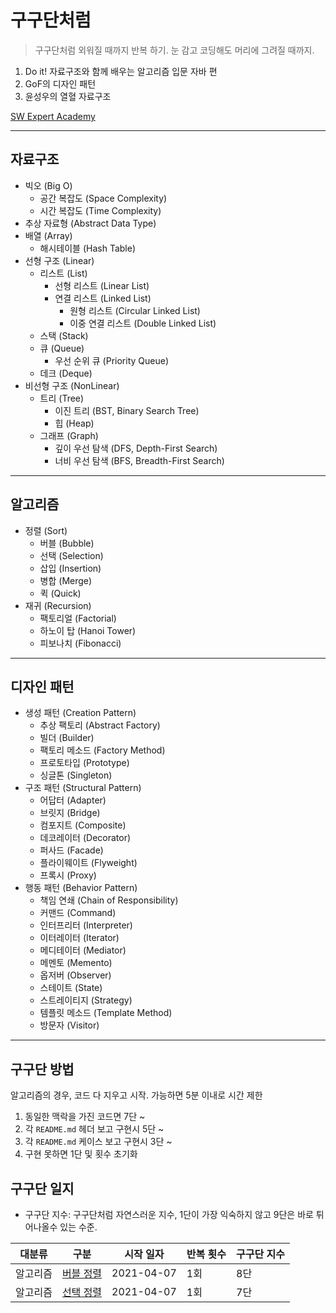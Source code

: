# 구구단처럼

> 구구단처럼 외워질 때까지 반복 하기. 눈 감고 코딩해도 머리에 그려질 때까지.

1. Do it! 자료구조와 함께 배우는 알고리즘 입문 자바 편
2. GoF의 디자인 패턴
3. 윤성우의 열혈 자료구조

[SW Expert Academy](https://swexpertacademy.com/main/main.do)

- - -

## 자료구조

- 빅오 (Big O)
    - 공간 복잡도 (Space Complexity)
    - 시간 복잡도 (Time Complexity)
- 추상 자료형 (Abstract Data Type)
- 배열 (Array)
    - 해시테이블 (Hash Table)
- 선형 구조 (Linear)
    - 리스트 (List)
        - 선형 리스트 (Linear List)
        - 연결 리스트 (Linked List)
            - 원형 리스트 (Circular Linked List)
            - 이중 연결 리스트 (Double Linked List)
    - 스택 (Stack)
    - 큐 (Queue)
        - 우선 순위 큐 (Priority Queue)
    - 데크 (Deque)
- 비선형 구조 (NonLinear)
    - 트리 (Tree)
        - 이진 트리 (BST, Binary Search Tree)
        - 힙 (Heap)
    - 그래프 (Graph)
        - 깊이 우선 탐색 (DFS, Depth-First Search)
        - 너비 우선 탐색 (BFS, Breadth-First Search)

- - -

## 알고리즘

- 정렬 (Sort)
    - 버블 (Bubble)
    - 선택 (Selection)
    - 삽입 (Insertion)
    - 병합 (Merge)
    - 퀵 (Quick)
- 재귀 (Recursion)
    - 팩토리얼 (Factorial)
    - 하노이 탑 (Hanoi Tower)
    - 피보나치 (Fibonacci)

- - -

## 디자인 패턴

- 생성 패턴 (Creation Pattern)
    - 추상 팩토리 (Abstract Factory)
    - 빌더 (Builder)
    - 팩토리 메소드 (Factory Method)
    - 프로토타입 (Prototype)
    - 싱글톤 (Singleton)
- 구조 패턴 (Structural Pattern)
    - 어답터 (Adapter)
    - 브릿지 (Bridge)
    - 컴포지트 (Composite)
    - 데코레이터 (Decorator)
    - 퍼사드 (Facade)
    - 플라이웨이트 (Flyweight)
    - 프록시 (Proxy)
- 행동 패턴 (Behavior Pattern)
    - 책임 연쇄 (Chain of Responsibility)
    - 커맨드 (Command)
    - 인터프리터 (Interpreter)
    - 이터레이터 (Iterator)
    - 메디테이터 (Mediator)
    - 메멘토 (Memento)
    - 옵저버 (Observer)
    - 스테이트 (State)
    - 스트레이티지 (Strategy)
    - 템플릿 메소드 (Template Method)
    - 방문자 (Visitor)

- - -

## 구구단 방법

알고리즘의 경우, 코드 다 지우고 시작. 가능하면 5분 이내로 시간 제한

1. 동일한 맥락을 가진 코드면 7단 ~
2. 각 `README.md` 헤더 보고 구현시 5단 ~
3. 각 `README.md` 케이스 보고 구현시 3단 ~
4. 구현 못하면 1단 및 횟수 초기화

## 구구단 일지

- 구구단 지수: 구구단처럼 자연스러운 지수, 1단이 가장 익숙하지 않고 9단은 바로 튀어나올수 있는 수준.

| 대분류 | 구분 | 시작 일자 | 반복 횟수 | 구구단 지수 |
| --- | --- | --- | --- | --- |
| 알고리즘 | [버블 정렬](https://github.com/psbin2017/like-multiplication-table/blob/master/src/main/java/com/multiplication/algorithm/sort/bubble/README.md) | 2021-04-07 | 1회 | 8단 |
| 알고리즘 | [선택 정렬](https://github.com/psbin2017/like-multiplication-table/blob/master/src/main/java/com/multiplication/algorithm/sort/selection/README.md) | 2021-04-07 | 1회 | 7단 |
